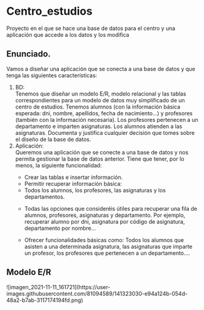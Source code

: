 # Centro_estudios
Proyecto en el que se hace una base de datos para el centro y una aplicación que accede a los datos y los modifica

<h2>Enunciado.</h2>
Vamos a diseñar una aplicación que se conecta a una base de datos y que tenga las siguientes características: 
<ol>
  <li>BD:</li>
Tenemos que diseñar un modelo E/R, modelo relacional y las tablas correspondientes para un modelo de datos muy simplificado de un centro de estudios. Tenemos alumnos (con la información básica esperada: dni, nombre, apellidos, fecha de nacimiento…) y profesores (también con la información necesaria). Los profesores pertenecen a un departamento e imparten asignaturas. Los alumnos atienden a las asignaturas. Documenta y justifica cualquier decisión que tomes sobre el diseño de la base de datos.
<li> Aplicación:</li>
Queremos una aplicación que se conecte a una base de datos y nos permita gestionar la base de datos anterior. Tiene que tener, por lo menos, la siguiente funcionalidad:
    <ul>
      <li>
 Crear las tablas e insertar información. 
</li>
   <li> 
Permitir recuperar información básica: 
     </li>
     <li>
 Todos los alumnos, los profesores, las asignaturas y los departamentos. 
       </li>
       <li>
         
 Todas las opciones que consideréis útiles para recuperar una fila de alumnos, profesores, asignaturas y departamento. Por ejemplo, recuperar alumno por dni, asignatura por código de asignatura, departamento por nombre… 
         </li>
         <li>
 Ofrecer funcionalidades básicas como: Todos los alumnos que asisten a una determinada asignatura, las asignaturas que imparte un profesor, los profesores que pertenecen a un departamento….
           
  
  </ol>
  <h2>Modelo E/R</h2>
  ![imagen_2021-11-11_161721](https://user-images.githubusercontent.com/81094589/141323030-e94a124b-054d-48a2-b7ab-3117174194fd.png)

